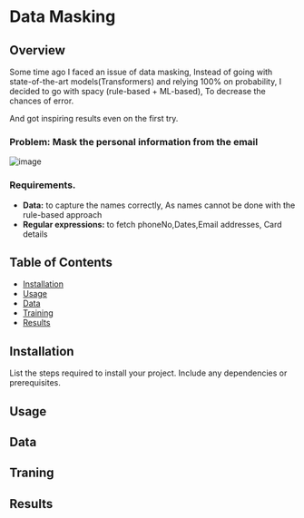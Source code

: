 # Data Masking

## Overview
Some time ago I faced an issue of data masking, Instead of going with state-of-the-art models(Transformers) and relying 100% on probability, 
I decided to go with spacy (rule-based + ML-based), To decrease the chances of error.

And got inspiring results even on the first try. 
### Problem: Mask the personal information from the email
![image](https://github.com/LLama2-Ai/spacyCustomNER/assets/142317270/587d58f7-ac4b-40fe-9167-6c2db7375cc7)

### Requirements.
<ul>
  <li> <b>Data:</b> to capture the names correctly, As names cannot be done with the rule-based approach </li>
  <li> <b> Regular expressions:</b> to fetch phoneNo,Dates,Email addresses, Card details  </li>
</ul>

## Table of Contents

- [Installation](#installation)
- [Usage](#usage)
- [Data](#data)
- [Training](#training)
- [Results](#Results)

## Installation

List the steps required to install your project. Include any dependencies or prerequisites.


## Usage

## Data

## Traning

## Results
